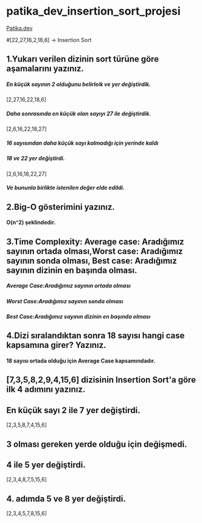 # patika_dev_insertion_sort_projesi

[Patika.dev](https://www.patika.dev/tr)

#[22,27,16,2,18,6] -> Insertion Sort

## 1.Yukarı verilen dizinin sort türüne göre aşamalarını yazınız.

##### En küçük sayının 2 olduğunu belirleik ve yer değiştirdik.
[2,27,16,22,18,6]
##### Daha sonrasında en küçük olan sayıyı 27 ile değiştirdik.
[2,6,16,22,18,27]
##### 16 sayısından daha küçük sayı kalmadığı için yerinde kaldı
##### 18 ve 22 yer değiştirdi.
[2,6,16,18,22,27]
##### Ve bununla birlikte istenilen değer elde edildi.

## 2.Big-O gösterimini yazınız.
#### O(n^2) şeklindedir.

## 3.Time Complexity: Average case: Aradığımız sayının ortada olması,Worst case: Aradığımız sayının sonda olması, Best case: Aradığımız sayının dizinin en başında olması.
##### Average Case:Aradığımız sayının ortada olması
##### Worst Case:Aradığımız sayının sonda olması
##### Best Case:Aradığımız sayının dizinin en başında olması

## 4.Dizi sıralandıktan sonra 18 sayısı hangi case kapsamına girer? Yazınız.

#### 18 sayısı ortada olduğu için Average Case kapsamındadır.

## [7,3,5,8,2,9,4,15,6] dizisinin Insertion Sort'a göre ilk 4 adımını yazınız.

## En küçük sayı 2 ile 7 yer değiştirdi.

[2,3,5,8,7,4,15,6] 

## 3 olması gereken yerde olduğu için değişmedi.
## 4 ile 5 yer değiştirdi.
[2,3,4,8,7,5,15,6]
## 4. adımda 5 ve 8 yer değiştirdi.
[2,3,4,5,7,8,15,6]
